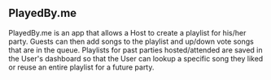 PlayedBy.me
---------------

PlayedBy.me is an app that allows a Host to create a playlist for his/her party. Guests can then add songs to the playlist and up/down vote songs that are in the queue. Playlists for past parties hosted/attended are saved in the User's dashboard so that the User can lookup a specific song they liked or reuse an entire playlist for a future party.